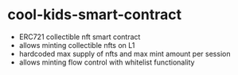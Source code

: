 # cool-kids-smart-contract

* ERC721 collectible nft smart contract
* allows minting collectible nfts on L1
* hardcoded max supply of nfts and max mint amount per session
* allows minting flow control with whitelist functionality

